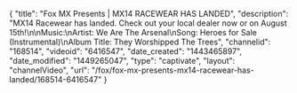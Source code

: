 {
    "title": "Fox MX Presents | MX14 RACEWEAR HAS LANDED",
    "description": "MX14 Racewear has landed. Check out your local dealer now or on August 15th!\n\nMusic:\nArtist: We Are The Arsenal\nSong: Heroes for Sale (Instrumental)\nAlbum Title: They Worshipped The Trees",
    "channelid": "168514",
    "videoid": "6416547",
    "date_created": "1443465897",
    "date_modified": "1449265047",
    "type": "captivate",
    "layout": "channelVideo",
    "url": "\/fox\/fox-mx-presents-mx14-racewear-has-landed\/168514-6416547"
}